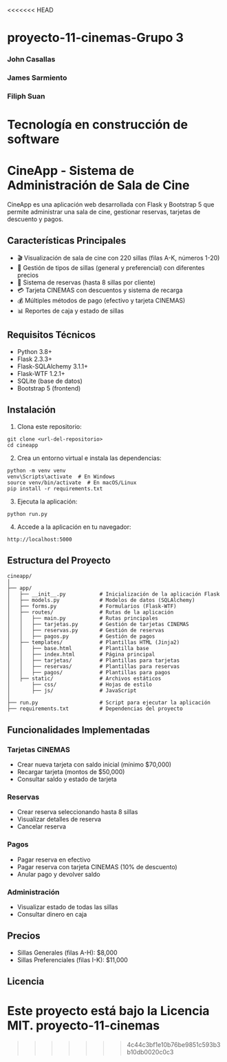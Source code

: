 <<<<<<< HEAD
# proyecto-11-cinemas-Grupo 3

### John Casallas
### James Sarmiento
### Filiph Suan

# Tecnología en construcción de software

# CineApp - Sistema de Administración de Sala de Cine

CineApp es una aplicación web desarrollada con Flask y Bootstrap 5 que permite administrar una sala de cine, gestionar reservas, tarjetas de descuento y pagos.

## Características Principales

- 🎬 Visualización de sala de cine con 220 sillas (filas A-K, números 1-20)
- 💺 Gestión de tipos de sillas (general y preferencial) con diferentes precios
- 🎫 Sistema de reservas (hasta 8 sillas por cliente)
- 💳 Tarjeta CINEMAS con descuentos y sistema de recarga
- 💰 Múltiples métodos de pago (efectivo y tarjeta CINEMAS)
- 📊 Reportes de caja y estado de sillas

## Requisitos Técnicos

- Python 3.8+
- Flask 2.3.3+
- Flask-SQLAlchemy 3.1.1+
- Flask-WTF 1.2.1+
- SQLite (base de datos)
- Bootstrap 5 (frontend)

## Instalación

1. Clona este repositorio:
```
git clone <url-del-repositorio>
cd cineapp
```

2. Crea un entorno virtual e instala las dependencias:
```
python -m venv venv
venv\Scripts\activate  # En Windows
source venv/bin/activate  # En macOS/Linux
pip install -r requirements.txt
```

3. Ejecuta la aplicación:
```
python run.py
```

4. Accede a la aplicación en tu navegador:
```
http://localhost:5000
```

## Estructura del Proyecto

```
cineapp/
│
├── app/
│   ├── __init__.py           # Inicialización de la aplicación Flask
│   ├── models.py             # Modelos de datos (SQLAlchemy)
│   ├── forms.py              # Formularios (Flask-WTF)
│   ├── routes/               # Rutas de la aplicación
│   │   ├── main.py           # Rutas principales
│   │   ├── tarjetas.py       # Gestión de tarjetas CINEMAS
│   │   ├── reservas.py       # Gestión de reservas
│   │   ├── pagos.py          # Gestión de pagos
│   ├── templates/            # Plantillas HTML (Jinja2)
│   │   ├── base.html         # Plantilla base
│   │   ├── index.html        # Página principal
│   │   ├── tarjetas/         # Plantillas para tarjetas
│   │   ├── reservas/         # Plantillas para reservas
│   │   ├── pagos/            # Plantillas para pagos
│   ├── static/               # Archivos estáticos
│       ├── css/              # Hojas de estilo
│       ├── js/               # JavaScript
│
├── run.py                    # Script para ejecutar la aplicación
├── requirements.txt          # Dependencias del proyecto
```

## Funcionalidades Implementadas

### Tarjetas CINEMAS
- Crear nueva tarjeta con saldo inicial (mínimo $70,000)
- Recargar tarjeta (montos de $50,000)
- Consultar saldo y estado de tarjeta

### Reservas
- Crear reserva seleccionando hasta 8 sillas
- Visualizar detalles de reserva
- Cancelar reserva

### Pagos
- Pagar reserva en efectivo
- Pagar reserva con tarjeta CINEMAS (10% de descuento)
- Anular pago y devolver saldo

### Administración
- Visualizar estado de todas las sillas
- Consultar dinero en caja

## Precios
- Sillas Generales (filas A-H): $8,000
- Sillas Preferenciales (filas I-K): $11,000

## Licencia
Este proyecto está bajo la Licencia MIT.
proyecto-11-cinemas
=======


>>>>>>> 4c44c3bf1e10b76be9851c593b3b10db0020c0c3
